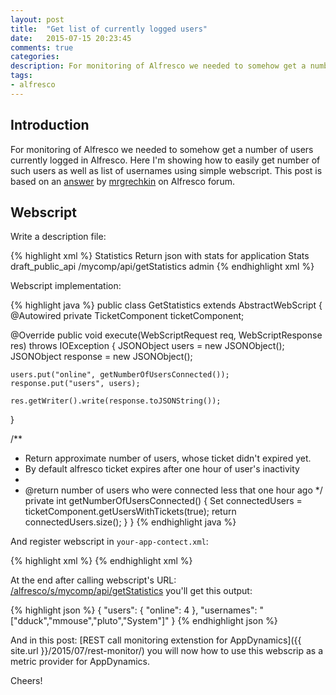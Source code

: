 ```yaml
---
layout: post
title:  "Get list of currently logged users"
date:   2015-07-15 20:23:45
comments: true
categories:
description: For monitoring of Alfresco we needed to somehow get a number of users currently logged in Alfresco. Here I'm showing how to easily get number of such users as well as list of usernames using simple webscript.
tags: 
- alfresco
---
```


## Introduction

For monitoring of Alfresco we needed to somehow get a number of users currently logged in Alfresco. Here I'm showing how to easily get number of such users as well as list of usernames using simple webscript. This post is based on an [answer](https://forums.alfresco.com/comment/77448#comment-77448) by [mrgrechkin](https://forums.alfresco.com/users/mrgrechkinn) on Alfresco forum.

## Webscript

Write a description file: 

{% highlight xml %}
<webscript>
  <shortname>Statistics</shortname>
  <description>
    Return json with stats for application
  </description>
  <format default="json"/>
  <family>Stats</family>
  <lifecycle>draft_public_api</lifecycle>
  <url>/mycomp/api/getStatistics</url>
  <authentication>admin</authentication>
</webscript>
{% endhighlight xml %}

Webscript implementation:

{% highlight java %}
public class GetStatistics extends AbstractWebScript
{
  @Autowired
  private TicketComponent ticketComponent;

  @Override
  public void execute(WebScriptRequest req, WebScriptResponse res) throws IOException
  {
    JSONObject users = new JSONObject();
    JSONObject response = new JSONObject();

    users.put("online", getNumberOfUsersConnected());
    response.put("users", users);

    res.getWriter().write(response.toJSONString());
  }

  /**
   * Return approximate number of users, whose ticket didn't expired yet. 
   * By default alfresco ticket expires after one hour of user's inactivity
   *
   * @return number of users who were connected less that one hour ago
   */
  private int getNumberOfUsersConnected()
  {
    Set<String> connectedUsers = ticketComponent.getUsersWithTickets(true);
    return connectedUsers.size();
  }
}
{% endhighlight java %}

And register webscript in `your-app-contect.xml`:

{% highlight xml %}
<bean id="webscript.com.mycomp.myapp.getStatistics.get"
        class="cern.com.mycomp.myapp.webscript.GetStatistics"
        parent="webscript"/>
{% endhighlight xml %}

At the end after calling webscript's URL: [/alfresco/s/mycomp/api/getStatistics](/alfresco/s/mycomp/api/getStatistics) you'll get this output:

{% highlight json %}
{
  "users": {
    "online": 4
  },
  "usernames": "[\"dduck\",\"mmouse\",\"pluto\",\"System\"]"
}
{% endhighlight json %}

And in this post: [REST call monitoring extenstion for AppDynamics]({{ site.url }}/2015/07/rest-monitor/) you will now how to use this webscrip as a metric provider for AppDynamics.

Cheers!